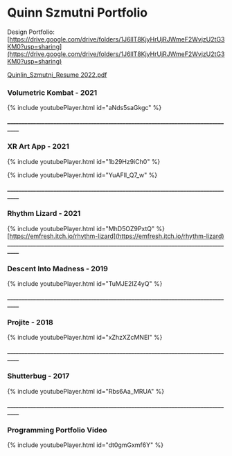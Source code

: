 # Quinn Szmutni Portfolio

Design Portfolio: [https://drive.google.com/drive/folders/1J6llT8KjyHrUjRJWmeF2WvjzU2tG3KM0?usp=sharing](https://drive.google.com/drive/folders/1J6llT8KjyHrUjRJWmeF2WvjzU2tG3KM0?usp=sharing)


[Quinlin_Szmutni_Resume 2022.pdf](https://github.com/qszmutni/Portfolio-GitPages/files/9172161/Quinlin_Szmutni_Resume.2022.pdf)




### Volumetric Kombat - 2021

{% include youtubePlayer.html id="aNds5saGkgc" %}


**_______________________________________________________________________________**


### XR Art App - 2021

{% include youtubePlayer.html id="1b29Hz9iCh0" %}

{% include youtubePlayer.html id="YuAFlI_Q7_w" %}


**_______________________________________________________________________________**

### Rhythm Lizard - 2021

{% include youtubePlayer.html id="MhD5OZ9PxtQ" %}
 [https://emfresh.itch.io/rhythm-lizard](https://emfresh.itch.io/rhythm-lizard)
**_______________________________________________________________________________**

### Descent Into Madness - 2019

{% include youtubePlayer.html id="TuMJE2IZ4yQ" %}

**_______________________________________________________________________________**

### Projite - 2018

{% include youtubePlayer.html id="xZhzXZcMNEI" %}

**_______________________________________________________________________________**

### Shutterbug - 2017

{% include youtubePlayer.html id="Rbs6Aa_MRUA" %}

**_______________________________________________________________________________**

### Programming Portfolio Video

{% include youtubePlayer.html id="dt0gmGxmf6Y" %}
